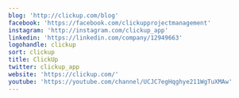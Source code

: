 ```yaml
---
blog: 'http://clickup.com/blog'
facebook: 'https://facebook.com/clickupprojectmanagement'
instagram: 'http://instagram.com/clickup_app'
linkedin: 'https://linkedin.com/company/12949663'
logohandle: clickup
sort: clickup
title: ClickUp
twitter: clickup_app
website: 'https://clickup.com/'
youtube: 'https://youtube.com/channel/UCJC7egHqghye211WgTuXMAw'
---
```

